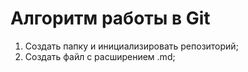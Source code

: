 # Алгоритм работы в Git

1) Создать папку и инициализировать репозиторий;
2) Создать файл с расширением .md;
